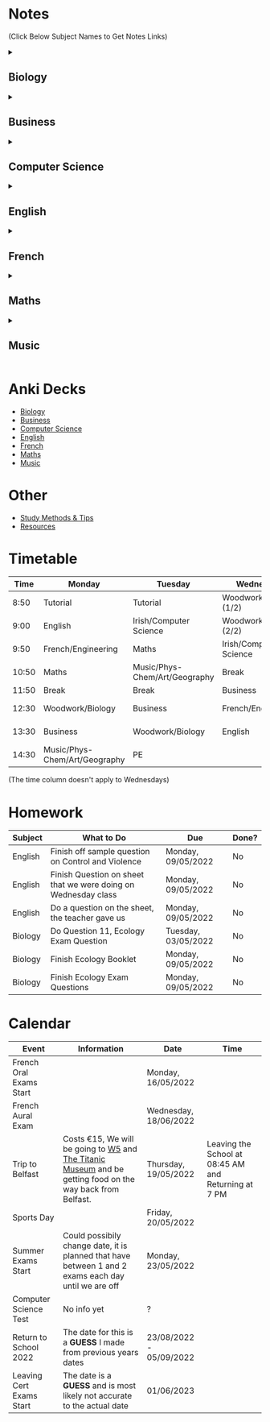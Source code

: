 # Notes
(Click Below Subject Names to Get Notes Links)

<details><summary><h2>Biology</h2></summary>
  
### The Study of Living Organisms
- [Syllabus & Exam Structure](syllabus-and-exam-structure.md)
- [Experiments](experiments/experiments.md)
- [Terms & Definitions](terms-and-definitions.md)
### Units 1 - The Study of Life
- [Video Playlist for Unit 1](https://youtube.com/playlist?list=PLgPhtu6xzA1cwFwOLbYpxJTaJbUdZiC8O)
- [(A Search for a) Definition of Life & Characteristics of Life]()
- [Scientific Method]()
- [Nutrition (& Food)]()
#### Ecology
- [Ecology, Ecosystem, Biosphere, Habitat & Niche]()
- [Environmental Factors]()
- [Nutrient Recycling](topics/unit-1/nutrient-recycling/nutrient-recycling.md)
- [Pyramid of Numbers](topics/unit-1/pyramid-of-numbers/pyramid-of-numbers.md)
### Units 2 - The Cell
- [Video Playlist of Unit 2](https://youtube.com/playlist?list=PLgPhtu6xzA1dnBCtGOPCN-ak7TARs-wu1)
- [The Cell]()
### Units 3 - The Organism
- [Video Playlist of Unit 3](https://youtube.com/playlist?list=PLgPhtu6xzA1f_J5DHWRNb_mcZw_2pYtO8)
- [Skeletal System]()
- [The Digestive System]()
- [Enzymes & Metabolism]()
- [The Circulatory System]()
- [Movement of Molecules Across Cell Membranes]()
- [Homeostasis]()
- [The Human Breathing System]()
- [Excretion]()
  
</details>
<details><summary><h2>Business</h2></summary>
  
- [Answering Exam Questions](answering-exam-questions.md)
### Unit 1: Introduction to People in Business
- [1. People in Business](/subjects/business/topics/unit-1/1-people-in-business/1-people-in-business.md)
- [2. Consumer Conflict]()
- [3. Industrial Relations]()
### Unit 2: Enterprise
- [4. Enterprise]()
### Unit 3: Managing 1
- [5. Introduction to Management]()
- [6. Management Skills: Leading and Motivating]()
- [7. Management Skills: Communicating]()
- [8. Management Activities: Planning, Organising and Controlling]()
### Unit 4: Managing 2
- [9. Human Resource Management]()
- [10. Managing Change]()
- [11. Insurance and Taxation]()
- [12. Monitoring a Business: Ratio Analysis]()
- [13. Finance]()
### Unit 5: Business in Action
- [14. Identifying Business Opportunities]()
- [15. Business Start-Up]()
- [16. Market Analysis]()
- [17. The Marketing Mix]()
- [18. Business Expansion]()
### Unit 6: Domestic Environment
- [19. Categories of Industury]()
- [20. Business Organisations]()
- [21. Business, the Economy and Government]()
- [22. Community Development]()
- [23. Ethical, Social and Environmental Responsibility]()
### Unit 7: International Environment
- [24. International Trade]()
- [25. The European Union](subjects/business/topics/unit-7/25-eu/25-eu.md)
- [26. Global Business]()
- [27. The Applied Business Question (ABQ)]()
  
</details>
<details><summary><h2>Computer Science</h2></summary>
  
- [Exam Structure](exam-structure.md)
- [Python Programming](python-programming.md)
- [Data](data.md)
- [Data Feminism](data-feminism.md)
- [Artificial Intelligence](AI.md)
- [Computer Components](computer-components.md)
  
</details>
<details><summary><h2>English</h2></summary>
  
- [Summer Exam Stuff](summer-exam.md)

- [Composition](composition/composition.md)
- [Poetry](poetry/poetry.md)
### Texts
- [Casablanca](texts/casablanca.md)
- [A Doll's House](texts/dolls-house/dolls-house.md)
- [Room](texts/room/room.md)
### Exam Structure
- [Exam Structure](exam-structure/exam-structure.md)
- [Breakdown of Marks](exam-structure/breakdown-of-marks.md)
- [Marking Criteria](exam-structure/marking-criteria.md)
- [Modes of Comparison (2023)](exam-structure/modes-of-comparison.md)
- [Comprehension: Question B](exam-structure/comprehension-question-b.md)
  
</details>
<details><summary><h2>French</h2></summary>
  
### Paul Rickard Era (5th Year)
- [Vocabulary & Phrases](subjects/french/paul-era/vocabulary.md)
- [How to write a Diary Entry](subjects/french/paul-era/how-to-write-a-diary-entry.md)
- [The Opinion Question](subjects/french/paul-era/opinion-question.md)
#### Grammar
- [Adjectives](subjects/french/paul-era/grammar/adjectives.md)
##### Tenses
- [Past Tense](subjects/french/paul-era/grammar/tenses/past-tense.md)
- [Near Future Tense](subjects/french/paul-era/grammar/tenses/near-future-tense.md)
- [Future Tense](subjects/french/paul-era/grammar/tenses/future-tense.md)
- [Conditional Tense](subjects/french/paul-era/grammar/tenses/conditional-tense.md)
##### Verbs
- [The Modal Verbs](subjects/french/paul-era/grammar/verbs/modal-verbs.md)
- [Spelling Changes to Verbs](subjects/french/paul-era/verbs/spelling-changes-to-verbs.md)
- [Porter - To Wear](subjects/french/paul-era/grammar/verbs/porter.md)
  
</details>
<details><summary><h2>Maths</h2></summary>

### Algebra
- [Factorising]()
- [Simultaneous Equations]()
- [Types of Functions]()
  
</details>
<details><summary><h2>Music</h2></summary>

- [Exam Structure(s) and Marking](subjects/music/exam-structure/exam-structure.md)
- [Elements of Music](subjects/music/elements-of-music/elements-of-music.md)
- [The Orchestra](subjects/music/orchestra/orchestra.md)

### Irish Music
- [Traditional Features of Irish Music]()
- [Traditional Instruments]()
- [Irish Dance Types]()
- [Sean Nós Singing]()
- [Irish Fusion]()
- [Types of Irish Songs]()
#### Essays
- [Sean Nós]()
- [The Harping Tradition]()
- [Seán Ó Riada]()
- [Mícheál Ó Shuilleabháin]()
- [Céilí Bands]()
- [Irish Song Tradition]()
- [Irish Dance]()
- [Influence of traditional Irish Music on the Music of North America]()
- [Collectors]()
- [Edward Bunting]()
- [Regional Styles]()
### Music Theory
- [Note Names and Values]()
- [Clefs]()
#### Treble
- [Treble Notes]()
- [Treble Key Signatures]()
#### Bass
- [Bass Notes]()
### Set Works (Set A)
- [Romeo & Juilet Overture by Tchaikovsky](subjects/music/set-works/romeo-and-juliet.md)
- [Bohemian Rhapsody by Queen](subjects/music/set-works/bohemian-rhapsody.md)
- [Piano Quartet No. 1 by Gerald Barry](subjects/music/set-works/piano-quartet.md)
- [Cantata 78 "Jesu Der Du Meine Seele” by Bach](subjects/music/set-works/cantata-78.md)
  
</details>

# Anki Decks
- [Biology](https://github.com/cutthroat78/Leaving-Cert-Notes/releases/download/Biology/Biology.Leaving.Cert.apkg)
- [Business]()
- [Computer Science]()
- [English]()
- [French]()
- [Maths]()
- [Music]()
# Other
- [Study Methods & Tips](other/study.md)
- [Resources](other/resources.md)
# Timetable

| Time | Monday | Tuesday | Wednesday | Thursday | Friday |
| --- | --- | --- | --- | --- | --- |
| 8:50 | Tutorial | Tutorial | Woodwork/Biology (1/2) | Tutorial | Tutorial |
| 9:00 | English | Irish/Computer Science | Woodwork/Biology (2/2) | Maths | English |
| 9:50 | French/Engineering | Maths | Irish/Computer Science | Music/Phys-Chem/Art/Geography | Irish/Computer Science |
| 10:50 | Maths | Music/Phys-Chem/Art/Geography | Break | English | Maths |
| 11:50 | Break | Break | Business | Break | Break |
| 12:30 | Woodwork/Biology | Business | French/Engineering | Irish/Computer Science | Business |
| 13:30 | Business | Woodwork/Biology | English | Relation & Sexual Education | French/Engineering |
| 14:30 | Music/Phys-Chem/Art/Geography | PE || French/Engineering | Music/Phys-Chem/Art/Geography |

(The time column doesn't apply to Wednesdays)

# Homework

| Subject | What to Do | Due | Done? |
|-|-|-|-|
| English | Finish off sample question on Control and Violence | Monday, 09/05/2022 | No |
| English | Finish Question on sheet that we were doing on Wednesday class | Monday, 09/05/2022 | No |
| English | Do a question on the sheet, the teacher gave us | Monday, 09/05/2022 | No |
| Biology | Do Question 11, Ecology Exam Question | Tuesday, 03/05/2022 | No |
| Biology | Finish Ecology Booklet | Monday, 09/05/2022 | No |
| Biology | Finish Ecology Exam Questions | Monday, 09/05/2022 | No |

# Calendar

| Event | Information | Date | Time |
|-|-|-|-|
| French Oral Exams Start | | Monday, 16/05/2022 | |
| French Aural Exam | | Wednesday, 18/06/2022 | |
| Trip to Belfast | Costs €15, We will be going to [W5](https://w5online.co.uk/) and [The Titanic Museum](https://www.titanicbelfast.com/) and be getting food on the way back from Belfast. | Thursday, 19/05/2022 | Leaving the School at 08:45 AM and Returning at 7 PM |
| Sports Day | | Friday, 20/05/2022 | |
| Summer Exams Start | Could possibily change date, it is planned that have between 1 and 2 exams each day until we are off | Monday, 23/05/2022 | |
| Computer Science Test | No info yet | ? | |
| Return to School 2022 | The date for this is a **GUESS** I made from previous years dates | 23/08/2022 - 05/09/2022| |
| Leaving Cert Exams Start | The date is a **GUESS** and is most likely not accurate to the actual date | 01/06/2023 |

<!--
# Calendar Archive
## 5th Year
| French Test | Test on vocab from sheet | Wednesday, 27/04/2022 |
| Trip out to either Glendalough or Bray (Where will be decided on the day) | Leaving school at 9:00 AM and will be arriving back at the school at 2:30 PM. We are going with Graham Maher. If we do go to Glendalough, we will not be going up the mountains | Friday, 06/05/2022 | |
-->

<!--
# Homework Archive
## 5th Year
| French | Get vocab from top of sheet and highlighted words on sheet and put into hardback notes | Wednesday, 27/04/2022  | No |
| Maths | Finish all questions on page 183 | Friday, 29/04/2022 | No |
| French | Get ten phrases that can be used to answer this question: "Est-ce que les portables devraieur être intendits dans les écoles Irlandais?" (Should phones be banned in Irish schools?) | Thursday, 28/04/2022 | No |
- Biology - Page 297 diagrams 27.5 and 27.6 into hardback - 07/03/2022
- English - Personal Essay (5 paragraphs): Write a personal essay in which you explore your sense of what a particular place means to you - 14/02/2022
- English - Room Booklet Comprehension Questions - 14/02/2022
- Biology - Finish Homeostasis Worksheet - 01/03/2022
- Maths - Questions 8, 9 and 11 - 03/03/2022
- [ ] Biology - page 301 question 1 & 2 - 08/03/2022
- [ ] French - Do page 142 Questions  - 14/03/2022
- [ ] Biology - do digital and physical write up on breathing rate test - 14/03/2022
- [ ] Business - page 458 Do Question A, B and C - 21/03/2022
- [ ] Biology - 
  - [x] 1. Watch video on teams 
  - [ ] 2. Copy diagram
    - [ ] a. urinary system handout
    - [x] b. label nephron diagram
    - [ ] c. copy diagram of nephron from pg. 316 of textbook into hardback
- [ ] Maths - page 142 questions: 3, 5, 8, 12 - 21/03/2022
- [ ] Biology - workbook page 87 - 16/03/2022
- [ ] Biology - 2016 Q12 on sheet - 21/03/2022
- [ ] French - Do question that is in markdown file on my pinephone - 23/03/2022
- [ ] Biology - Do Question 1 + 2 on Page 457 - 30/03/2022
- [ ] French - Do five questions on page - 31/03/2022
- [ ] English - Question 1-4 - 31/03/2022
- [ ] English - Write a paragraph on one of the Relationships in Room  - 01/04/2022
- [ ] Biology - Workbook Page 113 Q 1 (part e of 1), 2, 3, 4, 5, 6, 7 - 05/04/2022
- [ ] Biology - Study definitions scientific method - 05/04/2022
-->
